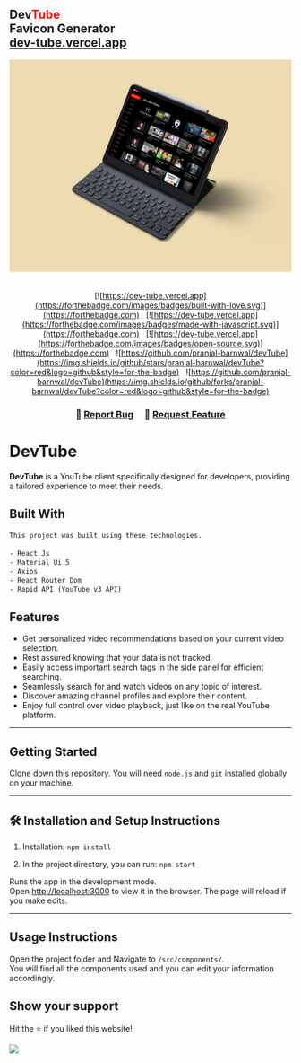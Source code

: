 <h2>
  Dev<span style="color: red;">Tube</span> <br/>
  <b>Favicon Generator</b>
  <br/>
  <a href="https://dev-tube.vercel.app" target="_blank">dev-tube.vercel.app</a>
</h2>
<div align="center">
  <img alt="Demo" src="./public/promo/mockup.png" />
</div>

<br/>

<center>

[![https://dev-tube.vercel.app](https://forthebadge.com/images/badges/built-with-love.svg)](https://forthebadge.com) &nbsp;
[![https://dev-tube.vercel.app](https://forthebadge.com/images/badges/made-with-javascript.svg)](https://forthebadge.com) &nbsp;
[![https://dev-tube.vercel.app](https://forthebadge.com/images/badges/open-source.svg)](https://forthebadge.com) &nbsp;
![https://github.com/pranjal-barnwal/devTube](https://img.shields.io/github/stars/pranjal-barnwal/devTube?color=red&logo=github&style=for-the-badge) &nbsp;
![https://github.com/pranjal-barnwal/devTube](https://img.shields.io/github/forks/pranjal-barnwal/devTube?color=red&logo=github&style=for-the-badge)

</center>

<h3 align="center">
    🔹
    <a href="https://github.com/pranjal-barnwal/devTube/issues">Report Bug</a> &nbsp; &nbsp;
    🔹
    <a href="https://github.com/pranjal-barnwal/devTube/issues">Request Feature</a>
</h3>

# DevTube
**DevTube** is a YouTube client specifically designed for developers, providing a tailored experience to meet their needs.


## Built With

    This project was built using these technologies.

    - React Js
    - Material Ui 5
    - Axios
    - React Router Dom
    - Rapid API (YouTube v3 API)


## Features
- Get personalized video recommendations based on your current video selection.
- Rest assured knowing that your data is not tracked.
- Easily access important search tags in the side panel for efficient searching.
- Seamlessly search for and watch videos on any topic of interest.
- Discover amazing channel profiles and explore their content.
- Enjoy full control over video playback, just like on the real YouTube platform.

<hr/>

## **Getting Started**
Clone down this repository. You will need `node.js` and `git` installed globally on your machine.
<hr/>

## **🛠 Installation and Setup Instructions**
1. Installation: `npm install`

2. In the project directory, you can run: `npm start`

Runs the app in the development mode.\
Open [http://localhost:3000](http://localhost:3000) to view it in the browser.
The page will reload if you make edits.
<hr/>

## **Usage Instructions**
Open the project folder and Navigate to `/src/components/`. <br/>
You will find all the components used and you can edit your information accordingly.

## **Show your support**

Hit the ⭐ if you liked this website!

<img src="https://media.giphy.com/media/mGcNjsfWAjY5AEZNw6/giphy.gif" width="80">